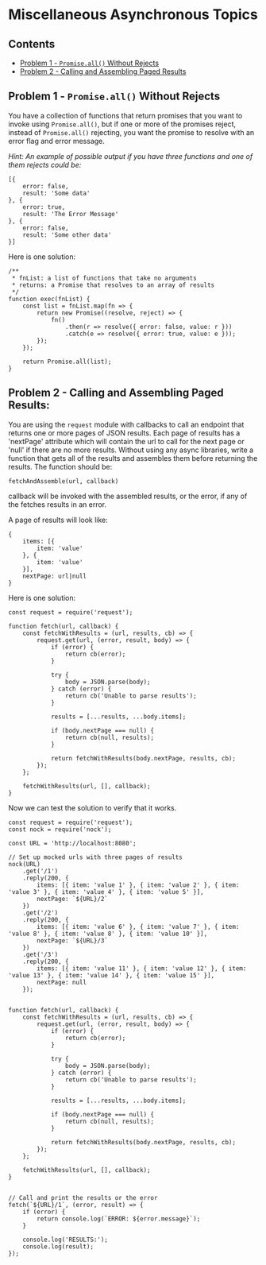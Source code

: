 # Miscellaneous Asynchronous Topics

## Contents
- [Problem 1 - `Promise.all()` Without Rejects](#section1)
- [Problem 2 - Calling and Assembling Paged Results](#section2)


<div id = "section1"/>

## Problem 1 - `Promise.all()` Without Rejects

You have a collection of functions that return promises that you want to invoke using `Promise.all()`, but if one or more of the promises reject, instead of `Promise.all()` rejecting, you want the promise to resolve with an error flag and error message.

_Hint: An example of possible output if you have three functions and one of them rejects could be:_
```
[{
    error: false,
    result: 'Some data'
}, {
    error: true,
    result: 'The Error Message'
}, {
    error: false,
    result: 'Some other data'
}]
```

Here is one solution:
```
/**
 * fnList: a list of functions that take no arguments
 * returns: a Promise that resolves to an array of results
 */
function exec(fnList) {
    const list = fnList.map(fn => {
        return new Promise((resolve, reject) => {
            fn()
                .then(r => resolve({ error: false, value: r }))
                .catch(e => resolve({ error: true, value: e }));
        });
    });

    return Promise.all(list);
}
```

## Problem 2 - Calling and Assembling Paged Results:

You are using the `request` module with callbacks to call an endpoint that returns one or more pages of JSON results. Each page of results has a 'nextPage' attribute which will contain the url to call for the next page or 'null' if there are no more results. Without using any async libraries, write a function that gets all of the results and assembles them before returning the results. The function should be:

`fetchAndAssemble(url, callback)`

callback will be invoked with the assembled results, or the error, if any of the fetches results in an error.

A page of results will look like:
```
{
    items: [{
        item: 'value'
    }, {
        item: 'value'
    }],
    nextPage: url|null
}
```

Here is one solution:
```
const request = require('request');

function fetch(url, callback) {
    const fetchWithResults = (url, results, cb) => {
        request.get(url, (error, result, body) => {
            if (error) {
                return cb(error);
            }

            try {
                body = JSON.parse(body);
            } catch (error) {
                return cb('Unable to parse results');
            }

            results = [...results, ...body.items];

            if (body.nextPage === null) {
                return cb(null, results);
            }

            return fetchWithResults(body.nextPage, results, cb);
        });
    };

    fetchWithResults(url, [], callback);
}
```

Now we can test the solution to verify that it works.
```
const request = require('request');
const nock = require('nock');

const URL = 'http://localhost:8080';

// Set up mocked urls with three pages of results
nock(URL)
    .get('/1')
    .reply(200, {
        items: [{ item: 'value 1' }, { item: 'value 2' }, { item: 'value 3' }, { item: 'value 4' }, { item: 'value 5' }],
        nextPage: `${URL}/2`
    })
    .get('/2')
    .reply(200, {
        items: [{ item: 'value 6' }, { item: 'value 7' }, { item: 'value 8' }, { item: 'value 8' }, { item: 'value 10' }],
        nextPage: `${URL}/3`
    })
    .get('/3')
    .reply(200, {
        items: [{ item: 'value 11' }, { item: 'value 12' }, { item: 'value 13' }, { item: 'value 14' }, { item: 'value 15' }],
        nextPage: null
    });


function fetch(url, callback) {
    const fetchWithResults = (url, results, cb) => {
        request.get(url, (error, result, body) => {
            if (error) {
                return cb(error);
            }

            try {
                body = JSON.parse(body);
            } catch (error) {
                return cb('Unable to parse results');
            }

            results = [...results, ...body.items];

            if (body.nextPage === null) {
                return cb(null, results);
            }

            return fetchWithResults(body.nextPage, results, cb);
        });
    };

    fetchWithResults(url, [], callback);
}


// Call and print the results or the error
fetch(`${URL}/1`, (error, result) => {
    if (error) {
        return console.log(`ERROR: ${error.message}`);
    }

    console.log('RESULTS:');
    console.log(result);
});
```

